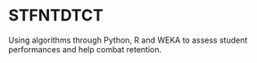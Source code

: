 # STFNTDTCT
Using algorithms through Python, R and WEKA to assess student performances and help combat retention.
